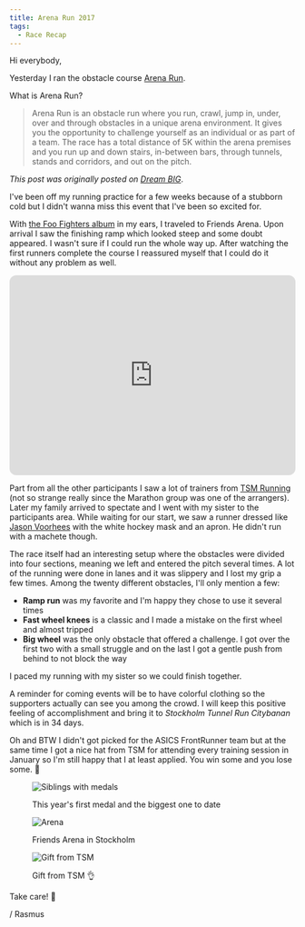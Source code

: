 ```yaml
---
title: Arena Run 2017
tags:
  - Race Recap
---
```


Hi everybody,

Yesterday I ran the obstacle course [Arena Run](https://runnersworld.se/arenarun/).

What is Arena Run?

> Arena Run is an obstacle run where you run, crawl, jump in, under, over and through obstacles in a unique arena environment. It gives you the opportunity to challenge yourself as an individual or as part of a team. The race has a total distance of 5K within the arena premises and you run up and down stairs, in-between bars, through tunnels, stands and corridors, and out on the pitch.

<!--more-->

*This post was originally posted on [Dream BIG](https://rasmus-nordling.netlify.app/health-fitness/2017/02/19/arena-run-2017/)*.

I've been off my running practice for a few weeks because of a stubborn cold but I didn't wanna miss this event that I've been so excited for.

With [the Foo Fighters album](https://en.wikipedia.org/wiki/Foo_Fighters_(album)) in my ears, I traveled to Friends Arena. Upon arrival I saw the finishing ramp which looked steep and some doubt appeared. I wasn't sure if I could run the whole way up. After watching the first runners complete the course I reassured myself that I could do it without any problem as well.

<iframe style="border-radius:12px" src="https://open.spotify.com/embed/album/4EnNuo8fG7dMoxMefbApRY?utm_source=generator" width="100%" height="352" frameBorder="0" allowfullscreen="" allow="autoplay; clipboard-write; encrypted-media; fullscreen; picture-in-picture" loading="lazy"></iframe>

Part from all the other participants I saw a lot of trainers from [TSM Running](https://www.stockholmmarathon.se/tsm-running/) (not so strange really since the Marathon group was one of the arrangers).
Later my family arrived to spectate and I went with my sister to the participants area.
While waiting for our start, we saw a runner dressed like [Jason Voorhees](http://fridaythe13th.wikia.com/wiki/Jason_Voorhees) with the white hockey mask and an apron. He didn't run with a machete though.

The race itself had an interesting setup where the obstacles were divided into four sections, meaning we left and entered the pitch several times. A lot of the running were done in lanes and it was slippery and I lost my grip a few times.
Among the twenty different obstacles, I'll only mention a few:

- **Ramp run** was my favorite and I'm happy they chose to use it several times
- **Fast wheel knees** is a classic and I made a mistake on the first wheel and almost tripped
- **Big wheel** was the only obstacle that offered a challenge. I got over the first two with a small struggle and on the last I got a gentle push from behind to not block the way

I paced my running with my sister so we could finish together.

A reminder for coming events will be to have colorful clothing so the supporters actually can see you among the crowd.
I will keep this positive feeling of accomplishment and bring it to _Stockholm Tunnel Run Citybanan_ which is in 34 days.

Oh and BTW I didn't got picked for the ASICS FrontRunner team but at the same time I got a nice hat from TSM for attending every training session in January so I'm still happy that I at least applied. You win some and you lose some. 🙂

<figure>

  ![Siblings with medals](/img/rasmus/siblings-with-medals-regular.webp)
  <figcaption>This year's first medal and the biggest one to date</figcaption>
</figure>

<figure>

  ![Arena](/img/events/arena-run-regular.webp)
  <figcaption>Friends Arena in Stockholm</figcaption>
</figure>

<figure>

  ![Gift from TSM](/img/personal/gift-from-tsm-small.webp)
  <figcaption>Gift from TSM 👌</figcaption>
</figure>

Take care! 🙂

/ Rasmus
